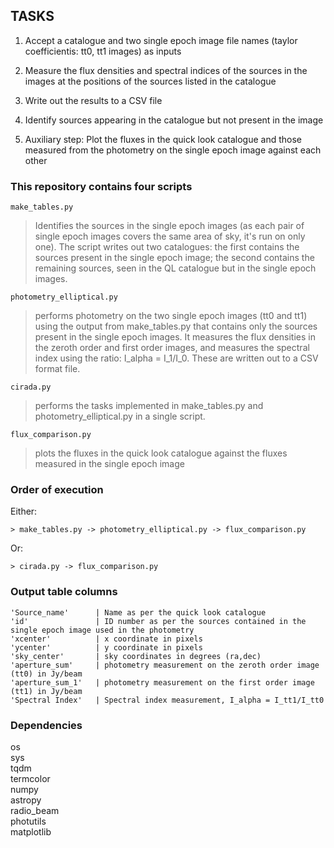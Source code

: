 ## TASKS

1. Accept a catalogue and two single epoch image file names (taylor coefficientis: tt0, tt1 images) as inputs
2. Measure the flux densities and spectral indices of the sources in the images at the positions of the sources listed in the catalogue
3. Write out the results to a CSV file
4. Identify sources appearing in the catalogue but not present in the image

5. Auxiliary step: Plot the fluxes in the quick look catalogue and those measured from the photometry on the single epoch image against each other

### This repository contains four scripts
```
make_tables.py
```
> Identifies the sources in the single epoch images (as each pair of single epoch images covers the same area of sky, it's run on only one). The script writes out two catalogues: the first contains the sources present in the single epoch image; the second contains the remaining sources, seen in the QL catalogue but in the single epoch images.

```
photometry_elliptical.py
```

> performs photometry on the two single epoch images (tt0 and tt1) using the output from make_tables.py that contains only the sources present in the single epoch images. It measures the flux densities in the zeroth order and first order images, and measures the spectral index using the ratio: I_alpha = I_1/I_0. These are written out to a CSV format file.

```
cirada.py
```

> performs the tasks implemented in make_tables.py and photometry_elliptical.py in a single script.

```
flux_comparison.py
```

> plots the fluxes in the quick look catalogue against the fluxes measured in the single epoch image

### Order of execution

Either:
```
> make_tables.py -> photometry_elliptical.py -> flux_comparison.py
```
Or:
```
> cirada.py -> flux_comparison.py
```

### Output table columns
```
'Source_name'      | Name as per the quick look catalogue  
'id'               | ID number as per the sources contained in the single epoch image used in the photometry  
'xcenter'          | x coordinate in pixels  
'ycenter'          | y coordinate in pixels  
'sky_center'       | sky coordinates in degrees (ra,dec)  
'aperture_sum'     | photometry measurement on the zeroth order image (tt0) in Jy/beam  
'aperture_sum_1'   | photometry measurement on the first order image (tt1) in Jy/beam  
'Spectral Index'   | Spectral index measurement, I_alpha = I_tt1/I_tt0  
```
### Dependencies

os  
sys  
tqdm  
termcolor  
numpy  
astropy  
radio_beam  
photutils  
matplotlib  
